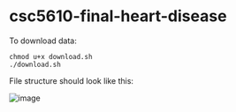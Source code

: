 # csc5610-final-heart-disease

To download data:
```
chmod u+x download.sh
./download.sh
```
File structure should look like this:

![image](https://github.com/user-attachments/assets/8adaab7d-1664-4572-9175-2ab68b3e33f6)
